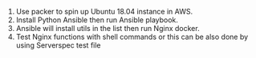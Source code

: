 1. Use packer to spin up Ubuntu 18.04 instance in AWS.
2. Install Python Ansible then run Ansible playbook.
3. Ansible will install utils in the list then run Nginx docker.
4. Test Nginx functions with shell commands or this can be also done by using Serverspec test file

